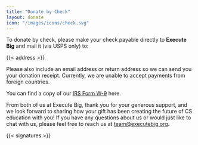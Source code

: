 ```yaml
---
title: "Donate by Check"
layout: donate
icon: "/images/icons/check.svg"
---
```


To donate by check, please make your check payable directly to
**Execute Big** and mail it (via USPS only) to:

{{< address >}}

Please also include an email address or return address so we can send you
your donation receipt. Currently, we are unable to accept payments from
foreign countries.

You can find a copy of our [IRS Form W-9](https://go.executebig.org/w9) here.

From both of us at Execute Big, thank you for your generous support, and we look forward to sharing how your gift has been creating the future of CS education with you! If you have any questions about us or would just like to chat with us, please feel free to reach us at team@executebig.org.

{{< signatures >}}